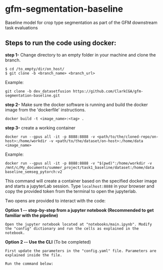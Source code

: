 # gfm-segmentation-baseline
Baseline model for crop type segmentation as part of the GFM downstream task evaluations

## Steps to run the code using docker:

**step 1-** Change directory to an empty folder in your machine and clone the branch.
```
$ cd /to_empty/dir/on_host/
$ git clone -b <branch_name> <branch_url>
```
Example:
```
git clone -b dev_datasetfusion https://github.com/ClarkCGA/gfm-segmentation-baseline.git
```

**step 2-** Make sure the docker software is running and build the docker image from the 'dockerfile' instructions.
```
docker build -t <image_name>:<tag> .
```

**step 3-** create a working container
```
docker run --gpus all -it -p 8888:8888 -v <path/to/the/cloned-repo/on-host>:/home/workdir -v <path/to/the/dataset/on-host>:/home/data  <image_name>
```
Example:
```
docker run --gpus all -it -p 8888:8888 -v "$(pwd)":/home/workdir -v /mnt/c/My_documents/summer_project/task1_baseline/dataset:/home/data  baseline_semseg_pytorch:v2
```

This command will create a container based on the specified docker image and starts a jupyterLab session. Type `localhost:8888` in your browser and copy the provided token from the terminal to open the jupyterlab.

Two opens are provided to interact with the code:

**Option 1 -- step-by-step from a jupyter notebook (Recommended to get familiar with the pipeline)**
    
    Open the jupyter notebook located at "notebooks/main.ipynb". Modify the "config" dictionary and run the cells as explained in the notebook.

**Option 2 -- Use the CLI** (To be completed)
    
    First update the parameters in the "config.yaml" file. Parameters are explained inside the file.
    
    Run the command below: